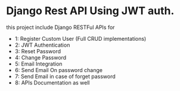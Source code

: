 # Django Rest API Using JWT auth. 

this project include Django RESTFul APIs for

* 1: Register Custom User (Full CRUD implementations)
* 2: JWT Authentication
* 3: Reset Password
* 4: Change Password
* 5: Email Integration
* 6: Send Email On password change
* 7: Send Email in case of forget password
* 8: APIs Documentation as well
